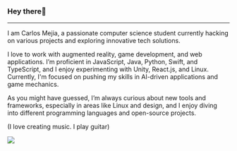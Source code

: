 



### Hey there👋

___

I am Carlos Mejia, a passionate computer science student currently hacking on various projects and exploring innovative tech solutions.

I love to work with augmented reality, game development, and web applications. I’m proficient in JavaScript, Java, Python, Swift, and TypeScript, and I enjoy experimenting with Unity, React.js, and Linux. Currently, I'm focused on pushing my skills in AI-driven applications and game mechanics.

As you might have guessed, I’m always curious about new tools and frameworks, especially in areas like Linux and design, and I enjoy diving into different programming languages and open-source projects.


(I love creating music. I play guitar)


![](https://komarev.com/ghpvc/?username=redhatgamer)

